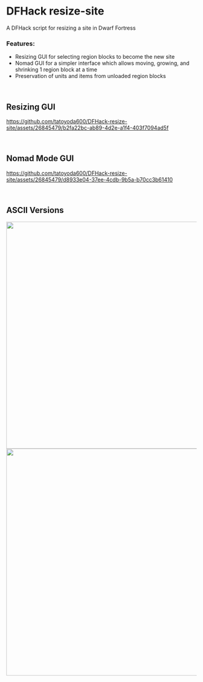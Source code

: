 # DFHack resize-site
 A DFHack script for resizing a site in Dwarf Fortress

### Features:
- Resizing GUI for selecting region blocks to become the new site
- Nomad GUI for a simpler interface which allows moving, growing, and shrinking 1 region block at a time
- Preservation of units and items from unloaded region blocks

&nbsp;

## Resizing GUI
https://github.com/tatoyoda600/DFHack-resize-site/assets/26845479/b2fa22bc-ab89-4d2e-a1f4-403f7094ad5f

&nbsp;

## Nomad Mode GUI
https://github.com/tatoyoda600/DFHack-resize-site/assets/26845479/d8933e04-37ee-4cdb-9b5a-b70cc3b61410

&nbsp;

## ASCII Versions
<img src="https://github.com/tatoyoda600/DFHack-resize-site/assets/26845479/8fd71395-9b86-41b7-9425-285872ef7aa5" width="600">
<img src="https://github.com/tatoyoda600/DFHack-resize-site/assets/26845479/e34211d6-e753-439c-8fbc-120e1684c9ec" width="600">

